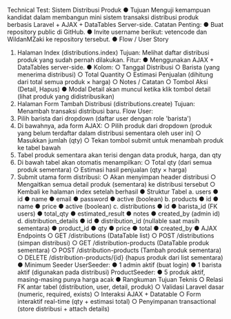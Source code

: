 Technical Test: Sistem Distribusi Produk
● Tujuan
Menguji kemampuan kandidat dalam membangun mini sistem transaksi
distribusi produk berbasis Laravel + AJAX + DataTables Server-side.
Catatan Penting:
● Buat repository public di GitHub.
● Invite username berikut: vetencode dan WildanMZaki ke repository tersebut.
● Flow / User Story
1. Halaman Index (distributions.index)
Tujuan: Melihat daftar distribusi produk yang sudah pernah dilakukan.
Fitur:
● Menggunakan AJAX + DataTables server-side.
● Kolom:
○ Tanggal Distribusi
○ Barista (yang menerima distribusi)
○ Total Quantity
○ Estimasi Penjualan (dihitung dari total semua produk × harga)
○ Notes / Catatan
○ Tombol Aksi (Detail, Hapus)
● Modal Detail akan muncul ketika klik tombol detail (lihat produk yang
didistribusikan)
2. Halaman Form Tambah Distribusi (distributions.create)
Tujuan: Menambah transaksi distribusi baru.
Flow User:
1. Pilih barista dari dropdown (daftar user dengan role 'barista')
2. Di bawahnya, ada form AJAX:
○ Pilih produk dari dropdown (produk yang belum terdaftar dalam
distribusi sementara oleh user ini)
○ Masukkan jumlah (qty)
○ Tekan tombol submit untuk menambah produk ke tabel bawah
3. Tabel produk sementara akan terisi dengan data produk, harga, dan qty
4. Di bawah tabel akan otomatis menampilkan:
○ Total qty (dari semua produk sementara)
○ Estimasi hasil penjualan (qty × harga)
5. Submit utama form distribusi:
○ Akan menyimpan header distribusi
○ Mengaitkan semua detail produk (sementara) ke distribusi tersebut
○ Kembali ke halaman index setelah berhasil
● Struktur Tabel
a. users
● id
● name
● email
● password
● active (boolean)
b. products
● id
● name
● price
● active (boolean)
c. distributions
● id
● barista_id (FK users)
● total_qty
● estimated_result
● notes
● created_by (admin id)
d. distribution_details
● id
● distribution_id (nullable saat masih sementara)
● product_id
● qty
● price
● total
● created_by
● AJAX Endpoints
○ GET /distributions (DataTable list)
○ POST /distributions (simpan distribusi)
○ GET /distribution-products (DataTable produk sementara)
○ POST /distribution-products (Tambah produk sementara)
○ DELETE /distribution-products/{id} (hapus produk dari list sementara)
● Minimum Seeder
UserSeeder:
● 1 admin aktif (buat login)
● 1 barista aktif (digunakan pada distribusi)
ProductSeeder:
● 5 produk aktif, masing-masing punya harga acak
● Rangkuman Tujuan Teknis
○ Relasi FK antar tabel (distribution, user, detail, produk)
○ Validasi Laravel dasar (numeric, required, exists)
○ Interaksi AJAX + Datatable
○ Form interaktif real-time (qty + estimasi total)
○ Penyimpanan transactional (store distribusi + attach details)
